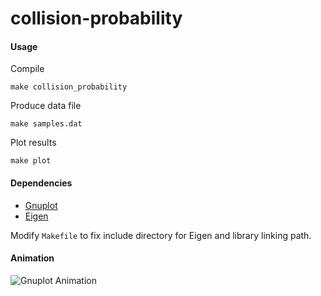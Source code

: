 # collision-probability

#### Usage

Compile

    make collision_probability

Produce data file

    make samples.dat

Plot results

    make plot

#### Dependencies

- [Gnuplot](http://www.gnuplot.info)
- [Eigen](http://eigen.tuxfamily.org/)

Modify `Makefile` to fix include directory for Eigen and library linking path.

#### Animation

![Gnuplot Animation](Animation.gif)
